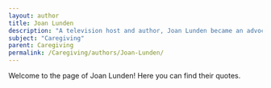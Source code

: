 ```yaml
---
layout: author
title: Joan Lunden
description: "A television host and author, Joan Lunden became an advocate for caregivers after caring for her ailing parents, speaking publicly about the emotional and logistical challenges of caregiving."
subject: "Caregiving"
parent: Caregiving
permalink: /Caregiving/authors/Joan-Lunden/
---
```


Welcome to the page of Joan Lunden! Here you can find their quotes.
